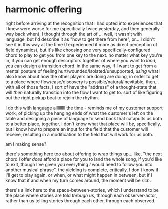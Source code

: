 # harmonic offering

right before arriving at the recognition that I had opted into experiences that I knew were worse for me (specifically twice yesterday, and then generally way back when), I thought through the art of ... well, it wasn't with language, but I'd describe it as "how to get there from here", or... I didn't see it in this way at the time (I experienced it more as direct perception of field dynamics), but it's like choosing one very specifically-configured chord to play to get you from one key to the next. no matter what key you're in, if you can get enough descriptors together of where you want to _land_, you can design a transition chord. in the same way, if I want to get from a mental posture of feeling hurt/wounded/isolated/unsupported, _using_ what I also know about how the other players are doing are doing, in order to get to a place where flow/ease/discovery is possible/natural/inevitable, then... with all of those facts, I sort of have the "address" of a thought-state that will _then_ naturally transition into the flow I want to get to. sort of like figuring out the right pickup beat to rejoin the rhythm.

I do this with language alllllllll the time - reminds me of my customer support work, of picking up the hanging ends of what the customer's left on the table and designing a piece of language to send back that catapults us both to a better place, together. I don't know what that place will _be_, specifically, but I know how to prepare an input for the field that the customer will receive, resulting in a modification to the field that will work for us both.

am I making sense?

there's something here too about offering to wrap things up... like, "the next chord I offer _does_ afford a place for you to land the whole song, if you'd like to exit, though I've given you everything _I_ would need to follow you into another musical phrase". the yielding is complete, critically. I don't know if I'll get to play again, or when, or what might happen in between, but if I know that if and when my turn comes around, the moment will be _rich_.

there's a link here to the space-between-stories, which I understand to be the place where stories are told _through us_, through each observer-actor, rather than us telling stories through each other, through each observed.
